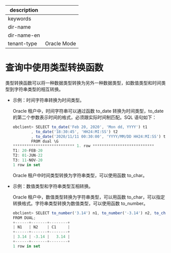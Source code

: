 |description||
|---|---|
|keywords||
|dir-name||
|dir-name-en||
|tenant-type|Oracle Mode|

# 查询中使用类型转换函数

类型转换函数可以将一种数据类型转换为另外一种数据类型，如数值类型和时间类型到字符串类型的相互转换。

* 示例：时间字符串转换为时间类型。

  Oracle 租户中，时间字符串可以通过函数 to_date 转换为时间类型，to_date 的第二个参数表示时间的格式，必须跟实际时间制匹配。SQL 语句如下：
  
  ```javascript
  obclient> SELECT to_date('Feb 20, 2020', 'Mon dd, YYYY') t1
          , to_date('18:30:45', 'HH24:MI:SS') t2
          , to_date('2020/11/11 00:30:00', 'YYYY/MM/DD HH24:MI:SS') t3
          FROM dual \G
  *************************** 1. row ***************************
  T1: 20-FEB-20
  T2: 01-JUN-22
  T3: 11-NOV-20
  1 row in set
  ```

  Oracle 租户中时间类型转换为字符串类型，可以使用函数 to_char。

* 示例：数值类型和字符串类型互相转换。

  Oracle 租户中，数值类型转换为字符串类型，可以用函数 to_char，可以指定转换格式。字符串类型转换为数值类型，可以使用函数 to_number。
  
  ```javascript
  obclient> SELECT to_number('3.14') n1, to_number('-3.14') n2, to_char(3.14159,'99.99') c1
  FROM DUAL;
  +------+-------+--------+
  | N1   | N2    | C1     |
  +------+-------+--------+
  | 3.14 | -3.14 |   3.14 |
  +------+-------+--------+
  1 row in set
  ```
